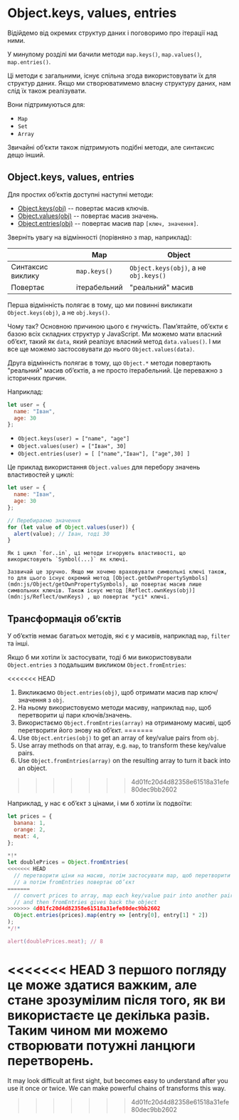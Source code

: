 
# Object.keys, values, entries

Відійдемо від окремих структур даних і поговоримо про ітерації над ними.

У минулому розділі ми бачили методи `map.keys()`, `map.values()`, `map.entries()`.

Ці методи є загальними, існує спільна згода використовувати їх для структур даних. Якщо ми створюватимемо власну структуру даних, нам слід їх також реалізувати.

Вони підтримуються для:

- `Map`
- `Set`
- `Array`

Звичайні об’єкти також підтримують подібні методи, але синтаксис дещо інший.

## Object.keys, values, entries

Для простих об’єктів доступні наступні методи:

- [Object.keys(obj)](mdn:js/Object/keys) -- повертає масив ключів.
- [Object.values(obj)](mdn:js/Object/values) -- повертає масив значень.
- [Object.entries(obj)](mdn:js/Object/entries) -- повертає масив пар `[ключ, значення]`.

Зверніть увагу на відмінності (порівняно з map, наприклад):

|             | Map              | Object       |
|-------------|------------------|--------------|
| Синтаксис виклику | `map.keys()`  | `Object.keys(obj)`, а не `obj.keys()` |
| Повертає     | ітерабельний    | "реальний" масив                     |

Перша відмінність полягає в тому, що ми повинні викликати `Object.keys(obj)`, а не `obj.keys()`.

Чому так? Основною причиною цього є гнучкість. Пам’ятайте, об’єкти є базою всіх складних структур у JavaScript. Ми можемо мати власний об’єкт, такий як `data`, який реалізує власний метод `data.values()`. І ми все ще можемо застосовувати до нього `Object.values(data)`.

Друга відмінність полягає в тому, що `Object.*` методи повертають "реальний" масив об’єктів, а не просто ітерабельний. Це переважно з історичних причин.

Наприклад:

```js
let user = {
  name: "Іван",
  age: 30
};
```

- `Object.keys(user) = ["name", "age"]`
- `Object.values(user) = ["Іван", 30]`
- `Object.entries(user) = [ ["name","Іван"], ["age",30] ]`

Це приклад використання `Object.values` для перебору значень властивостей у циклі:

```js run
let user = {
  name: "Іван",
  age: 30
};

// Перебираємо значення
for (let value of Object.values(user)) {
  alert(value); // Іван, тоді 30
}
```

```warn header="Object.keys/values/entries ігнорують символьні властивості"
Як і цикл `for..in`, ці методи ігнорують властивості, що використовують `Symbol(...)` як ключі.

Зазвичай це зручно. Якщо ми хочемо враховувати символьні ключі також, то для цього існує окремий метод [Object.getOwnPropertySymbols](mdn:js/Object/getOwnPropertySymbols), що повертає масив лише символьних ключів. Також існує метод [Reflect.ownKeys(obj)](mdn:js/Reflect/ownKeys) , що повертає *усі* ключі.
```


## Трансформація об’єктів

У об’єктів немає багатьох методів, які є у масивів, наприклад `map`, `filter` та інші.

Якщо б ми хотіли їх застосувати, тоді б ми використовували `Object.entries` з подальшим викликом `Object.fromEntries`:

<<<<<<< HEAD
1. Викликаємо `Object.entries(obj)`, щоб отримати масив пар ключ/значення з `obj`.
2. На ньому використовуємо методи масиву, наприклад `map`, щоб перетворити ці пари ключів/значень.
3. Використаємо `Object.fromEntries(array)` на отриманому масиві, щоб перетворити його знову на об’єкт.
=======
1. Use `Object.entries(obj)` to get an array of key/value pairs from `obj`.
2. Use array methods on that array, e.g. `map`, to transform these key/value pairs.
3. Use `Object.fromEntries(array)` on the resulting array to turn it back into an object.
>>>>>>> 4d01fc20d4d82358e61518a31efe80dec9bb2602

Наприклад, у нас є об’єкт з цінами, і ми б хотіли їх подвоїти:

```js run
let prices = {
  banana: 1,
  orange: 2,
  meat: 4,
};

*!*
let doublePrices = Object.fromEntries(
<<<<<<< HEAD
  // перетворити ціни на масив, потім застосувати map, щоб перетворити на пари ключ/значення
  // а потім fromEntries повертає об’єкт
=======
  // convert prices to array, map each key/value pair into another pair
  // and then fromEntries gives back the object
>>>>>>> 4d01fc20d4d82358e61518a31efe80dec9bb2602
  Object.entries(prices).map(entry => [entry[0], entry[1] * 2])
);
*/!*

alert(doublePrices.meat); // 8
```

<<<<<<< HEAD
З першого погляду це може здатися важким, але стане зрозумілим після того, як ви використаєте це декілька разів. Таким чином ми можемо створювати потужні ланцюги перетворень.
=======
It may look difficult at first sight, but becomes easy to understand after you use it once or twice. We can make powerful chains of transforms this way.
>>>>>>> 4d01fc20d4d82358e61518a31efe80dec9bb2602
